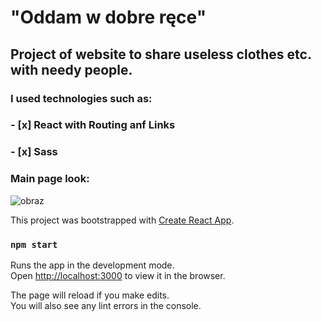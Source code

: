 # "Oddam w dobre ręce"
## Project of website to share useless clothes etc. with needy people.


### I used technologies such as:
### - [x] React with Routing anf Links
### - [x] Sass



### Main page look:

![obraz](https://user-images.githubusercontent.com/56019032/71424071-924db880-268e-11ea-99ed-b7fd2f33d253.png)




This project was bootstrapped with [Create React App](https://github.com/facebook/create-react-app).


### `npm start`

Runs the app in the development mode.<br />
Open [http://localhost:3000](http://localhost:3000) to view it in the browser.

The page will reload if you make edits.<br />
You will also see any lint errors in the console.

